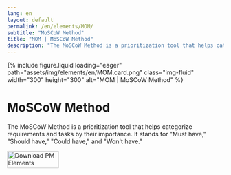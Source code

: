 ```yaml
---
lang: en
layout: default
permalink: /en/elements/MOM/
subtitle: "MoSCoW Method"
title: "MOM | MoSCoW Method"
description: "The MoSCoW Method is a prioritization tool that helps categorize requirements and tasks by their importance. It stands for "Must have," "Should have," "Could have," and "Won't have.""
---
```


{% include figure.liquid loading="eager" path="assets/img/elements/en/MOM.card.png" class="img-fluid" width="300" height="300" alt="MOM | MoSCoW Method" %}

# MoSCoW Method

The MoSCoW Method is a prioritization tool that helps categorize requirements and tasks by their importance. It stands for "Must have," "Should have," "Could have," and "Won't have."

<a href="https://apps.apple.com/app/apple-store/id6738084498?pt=127441684&ct=website&mt=8">
  <img src="{{ "assets/img/en/appstore.png" | relative_url }}" width="120" height="40" alt="Download PM Elements">
</a>
